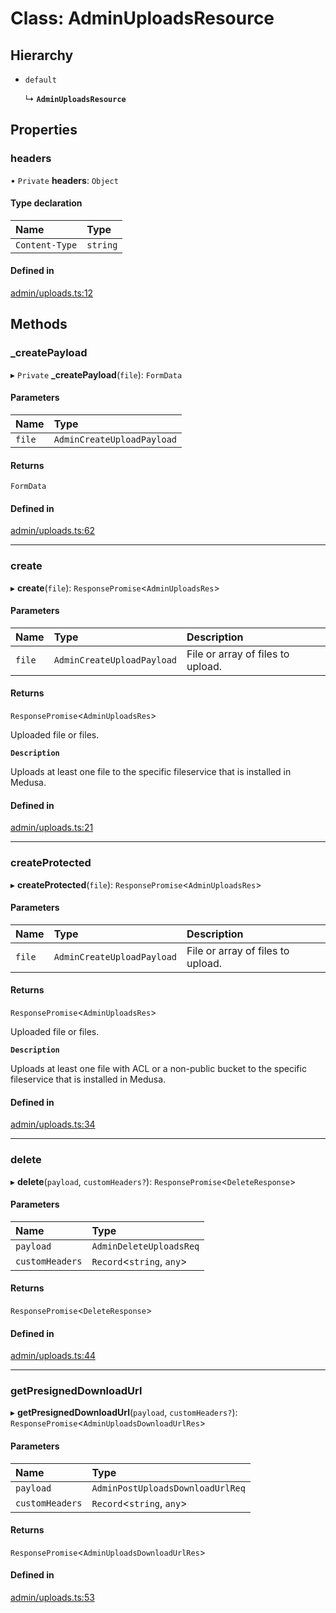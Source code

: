 # Class: AdminUploadsResource

## Hierarchy

- `default`

  ↳ **`AdminUploadsResource`**

## Properties

### headers

• `Private` **headers**: `Object`

#### Type declaration

| Name | Type |
| :------ | :------ |
| `Content-Type` | `string` |

#### Defined in

[admin/uploads.ts:12](https://github.com/medusajs/medusa/blob/418ff2a33/packages/medusa-js/src/resources/admin/uploads.ts#L12)

## Methods

### \_createPayload

▸ `Private` **_createPayload**(`file`): `FormData`

#### Parameters

| Name | Type |
| :------ | :------ |
| `file` | `AdminCreateUploadPayload` |

#### Returns

`FormData`

#### Defined in

[admin/uploads.ts:62](https://github.com/medusajs/medusa/blob/418ff2a33/packages/medusa-js/src/resources/admin/uploads.ts#L62)

___

### create

▸ **create**(`file`): `ResponsePromise`<`AdminUploadsRes`\>

#### Parameters

| Name | Type | Description |
| :------ | :------ | :------ |
| `file` | `AdminCreateUploadPayload` | File or array of files to upload. |

#### Returns

`ResponsePromise`<`AdminUploadsRes`\>

Uploaded file or files.

**`Description`**

Uploads at least one file to the specific fileservice that is installed in Medusa.

#### Defined in

[admin/uploads.ts:21](https://github.com/medusajs/medusa/blob/418ff2a33/packages/medusa-js/src/resources/admin/uploads.ts#L21)

___

### createProtected

▸ **createProtected**(`file`): `ResponsePromise`<`AdminUploadsRes`\>

#### Parameters

| Name | Type | Description |
| :------ | :------ | :------ |
| `file` | `AdminCreateUploadPayload` | File or array of files to upload. |

#### Returns

`ResponsePromise`<`AdminUploadsRes`\>

Uploaded file or files.

**`Description`**

Uploads at least one file with ACL or a non-public bucket to the specific fileservice that is installed in Medusa.

#### Defined in

[admin/uploads.ts:34](https://github.com/medusajs/medusa/blob/418ff2a33/packages/medusa-js/src/resources/admin/uploads.ts#L34)

___

### delete

▸ **delete**(`payload`, `customHeaders?`): `ResponsePromise`<`DeleteResponse`\>

#### Parameters

| Name | Type |
| :------ | :------ |
| `payload` | `AdminDeleteUploadsReq` |
| `customHeaders` | `Record`<`string`, `any`\> |

#### Returns

`ResponsePromise`<`DeleteResponse`\>

#### Defined in

[admin/uploads.ts:44](https://github.com/medusajs/medusa/blob/418ff2a33/packages/medusa-js/src/resources/admin/uploads.ts#L44)

___

### getPresignedDownloadUrl

▸ **getPresignedDownloadUrl**(`payload`, `customHeaders?`): `ResponsePromise`<`AdminUploadsDownloadUrlRes`\>

#### Parameters

| Name | Type |
| :------ | :------ |
| `payload` | `AdminPostUploadsDownloadUrlReq` |
| `customHeaders` | `Record`<`string`, `any`\> |

#### Returns

`ResponsePromise`<`AdminUploadsDownloadUrlRes`\>

#### Defined in

[admin/uploads.ts:53](https://github.com/medusajs/medusa/blob/418ff2a33/packages/medusa-js/src/resources/admin/uploads.ts#L53)
